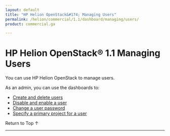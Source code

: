 ```yaml
---
layout: default
title: "HP Helion OpenStack&#174; Managing Users"
permalink: /helion/commercial/1.1/dashboard/managing/users/
product: commercial.ga

---
```

<!--UNDER REVISION-->

<script>

function PageRefresh {
onLoad="window.refresh"
}

PageRefresh();

</script>

<!--
<p style="font-size: small;"> <a href="/helion/commercial/1.1/ga1/install/">&#9664; PREV</a> | <a href="/helion/commercial/1.1/ga1/install-overview/">&#9650; UP</a> | <a href="/helion/commercial/1.1/ga1/">NEXT &#9654;</a> 
-->

# HP Helion OpenStack&#174; 1.1 Managing Users

You can use HP Helion OpenStack to manage users.

As an admin, you can use the dashboards to:

* [Create and delete users](/helion/commercial/1.1/dashboard/managing/users/create/)
* [Disable and enable a user](/helion/commercial/1.1/dashboard/managing/users/enable/)
* [Change a user password](/helion/commercial/1.1/dashboard/managing/users/password/)
* [Specify a primary project for a user](/helion/commercial/1.1/dashboard/managing/projects/primary/)

<a href="#top" style="padding:14px 0px 14px 0px; text-decoration: none;"> Return to Top &#8593; </a>


----
